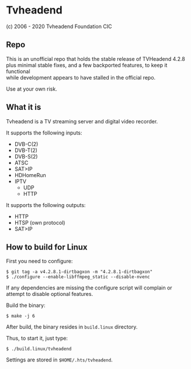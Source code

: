 Tvheadend
========================================
(c) 2006 - 2020 Tvheadend Foundation CIC

Repo
----

This is an unofficial repo that holds the stable release of TVHeadend 4.2.8 \
plus minimal stable fixes, and a few backported features, to keep it functional \
while development appears to have stalled in the official repo.

Use at your own risk.

What it is
----------

Tvheadend is a TV streaming server and digital video recorder.

It supports the following inputs:

  * DVB-C(2)
  * DVB-T(2)
  * DVB-S(2)
  * ATSC
  * SAT>IP
  * HDHomeRun
  * IPTV
    * UDP
    * HTTP

It supports the following outputs:

  * HTTP
  * HTSP (own protocol)
  * SAT>IP

How to build for Linux
----------------------

First you need to configure:

	$ git tag -a v4.2.8.1-dirtbagxon -m "4.2.8.1-dirtbagxon"
	$ ./configure --enable-libffmpeg_static --disable-nvenc

If any dependencies are missing the configure script will complain or attempt
to disable optional features.

Build the binary:

	$ make -j 6

After build, the binary resides in `build.linux` directory.

Thus, to start it, just type:

	$ ./build.linux/tvheadend

Settings are stored in `$HOME/.hts/tvheadend`.
